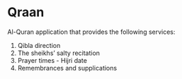 # Qraan
Al-Quran application that provides the following services:
1. Qibla direction
2. The sheikhs’ salty recitation
3. Prayer times - Hijri date
4. Remembrances and supplications
